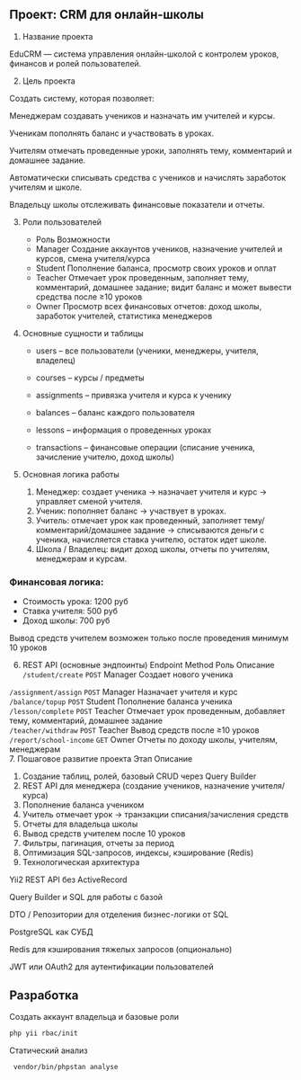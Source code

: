 ## Проект: CRM для онлайн-школы
1. Название проекта

EduCRM — система управления онлайн-школой с контролем уроков, финансов и ролей пользователей.

2. Цель проекта

Создать систему, которая позволяет:

Менеджерам создавать учеников и назначать им учителей и курсы.

Ученикам пополнять баланс и участвовать в уроках.

Учителям отмечать проведенные уроки, заполнять тему, комментарий и домашнее задание.

Автоматически списывать средства с учеников и начислять заработок учителям и школе.

Владельцу школы отслеживать финансовые показатели и отчеты.

3. Роли пользователей
   - Роль	Возможности
   - Manager	Создание аккаунтов учеников, назначение учителей и курсов, смена учителя/курса
   - Student	Пополнение баланса, просмотр своих уроков и оплат
   - Teacher	Отмечает урок проведенным, заполняет тему, комментарий, домашнее задание; видит баланс и может вывести средства после ≥10 уроков
   - Owner	Просмотр всех финансовых отчетов: доход школы, заработок учителей, статистика менеджеров
4. Основные сущности и таблицы

    - users – все пользователи (ученики, менеджеры, учителя, владелец)

   - courses – курсы / предметы

   - assignments – привязка учителя и курса к ученику

   - balances – баланс каждого пользователя

   - lessons – информация о проведенных уроках

   - transactions – финансовые операции (списание ученика, зачисление учителю, доход школы)

5. Основная логика работы

   1. Менеджер: создает ученика → назначает учителя и курс → управляет сменой учителя.
   2. Ученик: пополняет баланс → участвует в уроках.
   3. Учитель: отмечает урок как проведенный, заполняет тему/комментарий/домашнее задание → списываются деньги с ученика, начисляется ставка учителю, остаток идет школе.
   4. Школа / Владелец: видит доход школы, отчеты по учителям, менеджерам и курсам.

### Финансовая логика:
- Стоимость урока: 1200 руб
- Ставка учителя: 500 руб
- Доход школы: 700 руб

Вывод средств учителем возможен только после проведения минимум 10 уроков

6. REST API (основные эндпоинты)
Endpoint	Method	Роль	Описание
`/student/create`	`POST`	Manager	Создает нового ученика <br>

`/assignment/assign`	`POST`	Manager	Назначает учителя и курс <br>
`/balance/topup`	`POST`	Student	Пополнение баланса ученика<br>
`/lesson/complete`	`POST`	Teacher	Отмечает урок проведенным, добавляет тему, комментарий, домашнее задание<br>
`/teacher/withdraw`	`POST`	Teacher	Вывод средств после ≥10 уроков<br>
`/report/school-income`	`GET`	Owner	Отчеты по доходу школы, учителям, менеджерам<br>
7. Пошаговое развитие проекта
Этап	Описание
   1. Создание таблиц, ролей, базовый CRUD через Query Builder
   2. REST API для менеджера (создание учеников, назначение учителя/курса)
   3. Пополнение баланса учеником
   4. Учитель отмечает урок → транзакции списания/зачисления средств
   5. Отчеты для владельца школы
   6. Вывод средств учителем после 10 уроков
   7. Фильтры, пагинация, отчеты за период
   8. Оптимизация SQL-запросов, индексы, кэширование (Redis)
8. Технологическая архитектура

Yii2 REST API без ActiveRecord

Query Builder и SQL для работы с базой

DTO / Репозитории для отделения бизнес-логики от SQL

PostgreSQL как СУБД

Redis для кэширования тяжелых запросов (опционально)

JWT или OAuth2 для аутентификации пользователей

## Разработка

Создать аккаунт владельца и базовые роли
```bash
php yii rbac/init
```

Статический анализ
```bash
 vendor/bin/phpstan analyse
```
